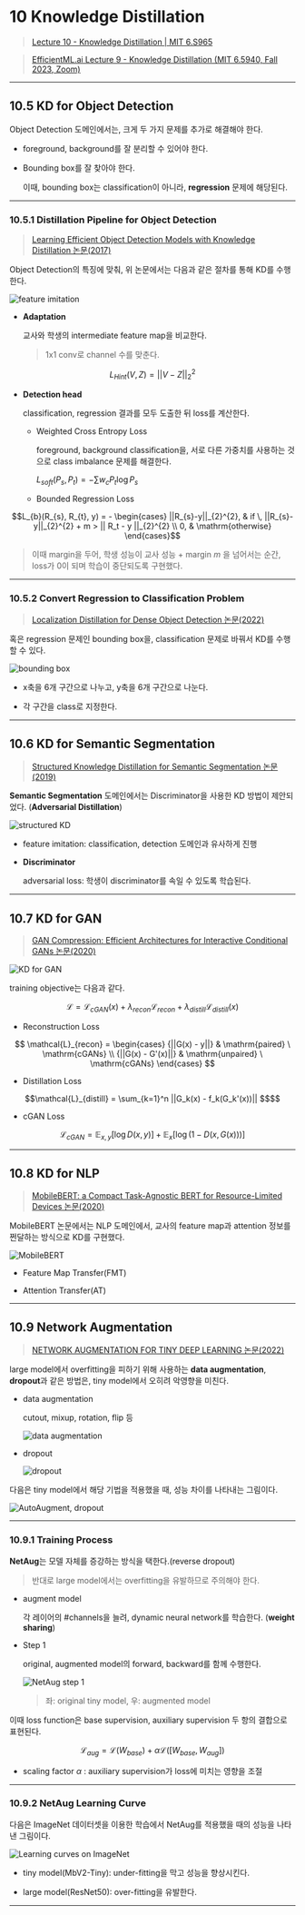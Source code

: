 # 10 Knowledge Distillation

> [Lecture 10 - Knowledge Distillation | MIT 6.S965](https://www.youtube.com/watch?v=tT9Lnt6stwA)

> [EfficientML.ai Lecture 9 - Knowledge Distillation (MIT 6.5940, Fall 2023, Zoom)](https://youtu.be/dSDW_c789zI)

---

## 10.5 KD for Object Detection

Object Detection 도메인에서는, 크게 두 가지 문제를 추가로 해결해야 한다.

- foreground, background를 잘 분리할 수 있어야 한다.

- Bounding box를 잘 찾아야 한다.

  이때, bounding box는 classification이 아니라, **regression** 문제에 해당된다.

---

### 10.5.1 Distillation Pipeline for Object Detection

> [Learning Efficient Object Detection Models with Knowledge Distillation 논문(2017)](https://proceedings.neurips.cc/paper_files/paper/2017/file/e1e32e235eee1f970470a3a6658dfdd5-Paper.pdf)

Object Detection의 특징에 맞춰, 위 논문에서는 다음과 같은 절차를 통해 KD를 수행한다.

![feature imitation](images/feature_imitation.png)

- **Adaptation**

  교사와 학생의 intermediate feature map을 비교한다.

  > 1x1 conv로 channel 수를 맞춘다.

```math
L_{Hint}(V, Z) = ||V-Z||_{2}^{2}
```
- **Detection head**

  classification, regression 결과를 모두 도출한 뒤 loss를 계산한다.

  - Weighted Cross Entropy Loss

    foreground, background classification을, 서로 다른 가중치를 사용하는 것으로 class imbalance 문제를 해결한다.

    $L_{soft}(P_{s}, P_{t}) = - \sum {w_c P_t \log P_s}$

  - Bounded Regression Loss

```math
L_{b}(R_{s}, R_{t}, y) = - \begin{cases} ||R_{s}-y||_{2}^{2}, & if \, ||R_{s}-y||_{2}^{2} + m > || R_t - y ||_{2}^{2} \\ 0, & \mathrm{otherwise} \end{cases}
```

> 이때 margin을 두어, 학생 성능이 교사 성능 + margin $m$ 을 넘어서는 순간, loss가 0이 되며 학습이 중단되도록 구현했다.

---

### 10.5.2 Convert Regression to Classification Problem

> [Localization Distillation for Dense Object Detection 논문(2022)](https://arxiv.org/abs/2102.12252)

혹은 regression 문제인 bounding box을, classification 문제로 바꿔서 KD를 수행할 수 있다.

![bounding box](images/bounding_box.png)

- x축을 6개 구간으로 나누고, y축을 6개 구간으로 나눈다.

- 각 구간을 class로 지정한다.

---

## 10.6 KD for Semantic Segmentation

> [Structured Knowledge Distillation for Semantic Segmentation 논문(2019)](https://openaccess.thecvf.com/content_CVPR_2019/papers/Liu_Structured_Knowledge_Distillation_for_Semantic_Segmentation_CVPR_2019_paper.pdf)

**Semantic Segmentation** 도메인에서는 Discriminator을 사용한 KD 방법이 제안되었다. (**Adversarial Distillation**)

![structured KD](images/structured_KD.png)

- feature imitation: classification, detection 도메인과 유사하게 진행

- **Discriminator**

  adversarial loss: 학생이 discriminator를 속일 수 있도록 학습된다.

---

## 10.7 KD for GAN

> [GAN Compression: Efficient Architectures for Interactive Conditional GANs 논문(2020)](https://arxiv.org/abs/2003.08936)

![KD for GAN](images/GAN_KD.png)

training objective는 다음과 같다.

```math
\mathcal{L} = \mathcal{L}_{cGAN}(x) + \lambda_{recon} \mathcal{L}_{recon} + \lambda_{distill} \mathcal{L}_{distill}(x)
```

- Reconstruction Loss

$$ \mathcal{L}_{recon} = \begin{cases} {||G(x) - y||} & \mathrm{paired} \ \mathrm{cGANs} \\ {||G(x) - G'(x)||} & \mathrm{unpaired} \ \mathrm{cGANs} \end{cases} $$

- Distillation Loss

```math
\mathcal{L}_{distill} = \sum_{k=1}^n ||G_k(x) - f_k(G_k'(x))|| $$
```

- cGAN Loss

```math
\mathcal{L}_{cGAN} = \mathbb{E}_{x,y}[\log D(x,y)] + \mathbb{E}_x[\log (1- D(x, G(x)))]
```

---

## 10.8 KD for NLP

> [MobileBERT: a Compact Task-Agnostic BERT for Resource-Limited Devices 논문(2020)](https://arxiv.org/abs/2004.02984)

MobileBERT 논문에서는 NLP 도메인에서, 교사의 feature map과 attention 정보를 쩐달하는 방식으로 KD를 구현했다.

![MobileBERT](images/NLP_KD.png)

- Feature Map Transfer(FMT)

- Attention Transfer(AT)

---

## 10.9 Network Augmentation

> [NETWORK AUGMENTATION FOR TINY DEEP LEARNING 논문(2022)](https://arxiv.org/pdf/2110.08890.pdf)

large model에서 overfitting을 피하기 위해 사용하는 **data augmentation**, **dropout**과 같은 방법은, tiny model에서 오히려 악영향을 미친다.

- data augmentation

  cutout, mixup, rotation, flip 등

  ![data augmentation](images/data_augmentation.png)

- dropout

  ![dropout](images/dropout.png)

다음은 tiny model에서 해당 기법을 적용했을 때, 성능 차이를 나타내는 그림이다.

![AutoAugment, dropout](images/data_augment_dropout_compare.png)

---

### 10.9.1 Training Process

**NetAug**는 모델 자체를 증강하는 방식을 택한다.(reverse dropout)

> 반대로 large model에서는 overfitting을 유발하므로 주의해야 한다.

- augment model

  각 레이어의 \#channels을 늘려, dynamic neural network를 학습한다. (**weight sharing**)

- Step 1

  original, augmented model의 forward, backward를 함께 수행한다.

  ![NetAug step 1](https://github.com/erectbranch/TinyML_and_Efficient_DLC/blob/master/lec10/summary02/images/NetAug_step1.png)

  > 좌: original tiny model, 우: augmented model

이때 loss function은 base supervision, auxiliary supervision 두 항의 결합으로 표현된다. 

```math
{\mathcal{L}}_{aug} = {\mathcal{L}}(W_{base}) + {\alpha}{\mathcal{L}}([W_{base}, W_{aug}])
```

- scaling factor $\alpha$ : auxiliary supervision가 loss에 미치는 영향을 조절

---

### 10.9.2 NetAug Learning Curve

다음은 ImageNet 데이터셋을 이용한 학습에서 NetAug를 적용했을 때의 성능을 나타낸 그림이다.

![Learning curves on ImageNet](images/NetAug_ImageNet_Learning_curve.png)

- tiny model(MbV2-Tiny): under-fitting을 막고 성능을 향상시킨다.

- large model(ResNet50): over-fitting을 유발한다.

---